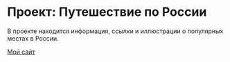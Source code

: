 # Проект: Путешествие по России

В проекте находится информация, ссылки и иллюстрации о популярных местах в России.

[Мой сайт](https://iuzhakova-natalia.github.io/russian-travel) 

